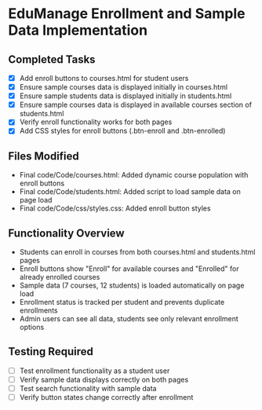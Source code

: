 # EduManage Enrollment and Sample Data Implementation

## Completed Tasks
- [x] Add enroll buttons to courses.html for student users
- [x] Ensure sample courses data is displayed initially in courses.html
- [x] Ensure sample students data is displayed initially in students.html
- [x] Ensure sample courses data is displayed in available courses section of students.html
- [x] Verify enroll functionality works for both pages
- [x] Add CSS styles for enroll buttons (.btn-enroll and .btn-enrolled)

## Files Modified
- Final code/Code/courses.html: Added dynamic course population with enroll buttons
- Final code/Code/students.html: Added script to load sample data on page load
- Final code/Code/css/styles.css: Added enroll button styles

## Functionality Overview
- Students can enroll in courses from both courses.html and students.html pages
- Enroll buttons show "Enroll" for available courses and "Enrolled" for already enrolled courses
- Sample data (7 courses, 12 students) is loaded automatically on page load
- Enrollment status is tracked per student and prevents duplicate enrollments
- Admin users can see all data, students see only relevant enrollment options

## Testing Required
- [ ] Test enrollment functionality as a student user
- [ ] Verify sample data displays correctly on both pages
- [ ] Test search functionality with sample data
- [ ] Verify button states change correctly after enrollment
